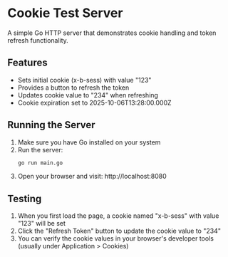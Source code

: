 # Cookie Test Server

A simple Go HTTP server that demonstrates cookie handling and token refresh functionality.

## Features
- Sets initial cookie (x-b-sess) with value "123"
- Provides a button to refresh the token
- Updates cookie value to "234" when refreshing
- Cookie expiration set to 2025-10-06T13:28:00.000Z

## Running the Server

1. Make sure you have Go installed on your system
2. Run the server:
   ```bash
   go run main.go
   ```
3. Open your browser and visit: http://localhost:8080

## Testing
1. When you first load the page, a cookie named "x-b-sess" with value "123" will be set
2. Click the "Refresh Token" button to update the cookie value to "234"
3. You can verify the cookie values in your browser's developer tools (usually under Application > Cookies) 